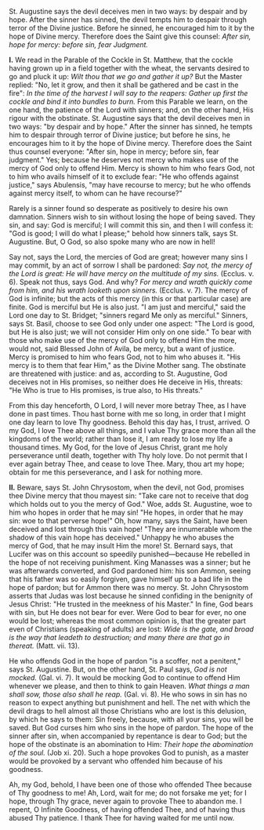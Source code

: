
St. Augustine says the devil deceives men in two ways: by despair and by hope. After the sinner has sinned, the devil tempts him to despair through terror of the Divine justice. Before he sinned, he encouraged him to it by the hope of Divine mercy. Therefore does the Saint give this counsel: *After sin, hope for mercy: before sin, fear Judgment.*

**I\.** We read in the Parable of the Cockle in St. Matthew, that the cockle having grown up in a field together with the wheat, the servants desired to go and pluck it up: *Wilt thou that we go and gather it up?* But the Master replied: \"No, let it grow, and then it shall be gathered and be cast in the fire\": *In the time of the harvest I will say to the reapers: Gather up first the cockle and bind it into bundles to burn.* From this Parable we learn, on the one hand, the patience of the Lord with sinners; and, on the other hand, His rigour with the obstinate. St. Augustine says that the devil deceives men in two ways: \"by despair and by hope.\" After the sinner has sinned, he tempts him to despair through terror of Divine justice; but before he sins, he encourages him to it by the hope of Divine mercy. Therefore does the Saint thus counsel everyone: \"After sin, hope in mercy; before sin, fear judgment.\" Yes; because he deserves not mercy who makes use of the mercy of God only to offend Him. Mercy is shown to him who fears God, not to him who avails himself of it to exclude fear: \"He who offends against justice,\" says Abulensis, \"may have recourse to mercy; but he who offends against mercy itself, to whom can he have recourse?\"

Rarely is a sinner found so desperate as positively to desire his own damnation. Sinners wish to sin without losing the hope of being saved. They sin, and say: God is merciful; I will commit this sin, and then I will confess it: \"God is good; I will do what I please;\" behold how sinners talk, says St. Augustine. But, O God, so also spoke many who are now in hell!

Say not, says the Lord, the mercies of God are great; however many sins I may commit, by an act of sorrow I shall be pardoned: *Say not, the mercy of the Lord is great: He will have mercy on the multitude of my sins.* (Ecclus. v. 6). Speak not thus, says God. And why? *For mercy and wrath quickly come from him, and his wrath looketh upon sinners.* (Ecclus. v. 7). The mercy of God is infinite; but the acts of this mercy (in this or that particular case) are finite. God is merciful but He is also just. \"I am just and merciful,\" said the Lord one day to St. Bridget; \"sinners regard Me only as merciful.\" Sinners, says St. Basil, choose to see God only under one aspect: \"The Lord is good, but He is also just; we will not consider Him only on one side.\" To bear with those who make use of the mercy of God only to offend Him the more, would not, said Blessed John of Avila, be mercy, but a want of justice. Mercy is promised to him who fears God, not to him who abuses it. \"His mercy is to them that fear Him,\" as the Divine Mother sang. The obstinate are threatened with justice: and as, according to St. Augustine, God deceives not in His promises, so neither does He deceive in His, threats: \"He Who is true to His promises, is true also, to His threats.\"

From this day henceforth, O Lord, I will never more betray Thee, as I have done in past times. Thou hast borne with me so long, in order that I might one day learn to love Thy goodness. Behold this day has, I trust, arrived. O my God, I love Thee above all things, and I value Thy grace more than all the kingdoms of the world; rather than lose it, I am ready to lose my life a thousand times. My God, for the love of Jesus Christ, grant me holy perseverance until death, together with Thy holy love. Do not permit that I ever again betray Thee, and cease to love Thee. Mary, thou art my hope; obtain for me this perseverance, and I ask for nothing more.

**II\.** Beware, says St. John Chrysostom, when the devil, not God, promises thee Divine mercy that thou mayest sin: \"Take care not to receive that dog which holds out to you the mercy of God.\" Woe, adds St. Augustine, woe to him who hopes in order that he may sin! \"He hopes, in order that he may sin: woe to that perverse hope!\" Oh, how many, says the Saint, have been deceived and lost through this vain hope! \"They are innumerable whom the shadow of this vain hope has deceived.\" Unhappy he who abuses the mercy of God, that he may insult Him the more! St. Bernard says, that Lucifer was on this account so speedily punished—because He rebelled in the hope of not receiving punishment. King Manasses was a sinner; but he was afterwards converted, and God pardoned him: his son Ammon, seeing that his father was so easily forgiven, gave himself up to a bad life in the hope of pardon; but for Ammon there was no mercy. St. John Chrysostom asserts that Judas was lost because he sinned confiding in the benignity of Jesus Christ: \"He trusted in the meekness of his Master.\" In fine, God bears with sin, but He does not bear for ever. Were God to bear for ever, no one would be lost; whereas the most common opinion is, that the greater part even of Christians (speaking of adults) are lost: *Wide is the gate, and broad is the way that leadeth to destruction; and many there are that go in thereat.* (Matt. vii. 13).

He who offends God in the hope of pardon \"is a scoffer, not a penitent,\" says St. Augustine. But, on the other hand, St. Paul says, *God is not mocked.* (Gal. vi. 7). It would be mocking God to continue to offend Him whenever we please, and then to think to gain Heaven. *What things a man shall sow, those also shall he reap.* (Gal. vi. 8). He who sows in sin has no reason to expect anything but punishment and hell. The net with which the devil drags to hell almost all those Christians who are lost is this delusion, by which he says to them: Sin freely, because, with all your sins, you will be saved. But God curses him who sins in the hope of pardon. The hope of the sinner after sin, when accompanied by repentance is dear to God; but the hope of the obstinate is an abomination to Him: *Their hope the abomination of the soul.* (Job xi. 20). Such a hope provokes God to punish, as a master would be provoked by a servant who offended him because of his goodness.

Ah, my God, behold, I have been one of those who offended Thee because of Thy goodness to me! Ah, Lord, wait for me; do not forsake me yet; for I hope, through Thy grace, never again to provoke Thee to abandon me. I repent, O Infinite Goodness, of having offended Thee, and of having thus abused Thy patience. I thank Thee for having waited for me until now.

